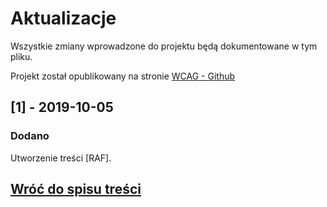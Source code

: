 # Aktualizacje

Wszystkie zmiany wprowadzone do projektu będą dokumentowane w tym pliku.

Projekt został opublikowany na stronie [WCAG - Github](https://github.com/Wloclawek/WCAG)

## [1] - 2019-10-05

### Dodano

Utworzenie treści [RAF].

## [Wróć do spisu treści](../README.md)
